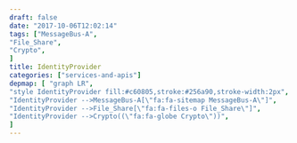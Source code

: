 ```yaml
---
draft: false
date: "2017-10-06T12:02:14"
tags: ["MessageBus-A",
"File_Share",
"Crypto",
]
title: IdentityProvider
categories: ["services-and-apis"]
depmap: [ "graph LR",
"style IdentityProvider fill:#c60805,stroke:#256a90,stroke-width:2px",
"IdentityProvider -->MessageBus-A[\"fa:fa-sitemap MessageBus-A\"]",
"IdentityProvider -->File_Share[\"fa:fa-files-o File_Share\"]",
"IdentityProvider -->Crypto((\"fa:fa-globe Crypto\"))",
]
---
```

